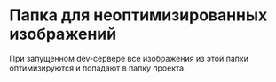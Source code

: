 # Папка для неоптимизированных изображений

При запущенном dev-сервере все изображения из этой папки оптимизируются и попадают в папку проекта.
